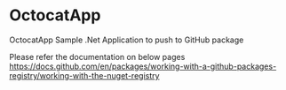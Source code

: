 # OctocatApp
OctocatApp
Sample .Net Application to push to GitHub package

Please refer the documentation on below pages
https://docs.github.com/en/packages/working-with-a-github-packages-registry/working-with-the-nuget-registry
